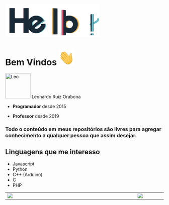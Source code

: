 <img src="https://github.com/Leoruiz197/Leoruiz197/blob/main/img/hello.gif" width="300px">

# Bem Vindos <img src="https://github.com/Leoruiz197/Leoruiz197/blob/main/img/Hi.gif" width="50px">

[//]: contributor-faces

<a href="https://github.com/leoruiz197"><img src="https://avatars.githubusercontent.com/u/14226441?v=4" title="Leo" width="80" height="80"></a> Leonardo Ruiz Orabona

- **Programador** desde 2015

- **Professor** desde 2019

### **Todo o conteúdo em meus repositórios** são livres para agregar conhecimento a qualquer pessoa que assim desejar.

## Linguagens que me interesso

- Javascript
- Python
- C++ (Arduino)
- C
- PHP

<table border:none>
    <tr>
        <td border:none><img width="400px" align="left" src="https://github-readme-stats.vercel.app/api/top-langs/?username=Leoruiz197&show_icons=true&hide=html,Visual Basic .NET&langs_count=10&layout=compact&theme=buefy&count_private=true" />
      </td>
        <td border:none><img width="495px" align="left" src="https://github-readme-stats.vercel.app/api?username=Leoruiz197&theme=buefy&?theme=dark&show_icons=true%count_private=true&include_all_commits=true&hide=contribs,prs,issues"/>
      </td> 
</table>
